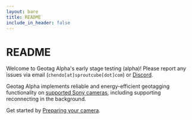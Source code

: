 ```yaml
---
layout: bare
title: README
include_in_header: false
---
```


# README

Welcome to Geotag Alpha's early stage testing (alpha)! Please report any issues via email (`chendo[at]sproutcube[dot]com`) or [Discord](https://discord.gg/bghczy8rNv).

Geotag Alpha implements reliable and energy-efficient geotagging functionality on [supported Sony cameras](/docs/cameras), including supporting reconnecting in the background.

Get started by [Preparing your camera](/docs/prepare).
